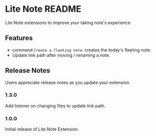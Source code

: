 # Lite Note README

Lite Note extensions to improve your taking note's experience

## Features

- command `Create a fleeting note`: creates the today's fleeting note.
- Update link path after moving / renaming a note.

## Release Notes

Users appreciate release notes as you update your extension.

### 1.3.0

Add listener on changing files to update link path.

### 1.0.0

Initial release of Lite Note Extension.
